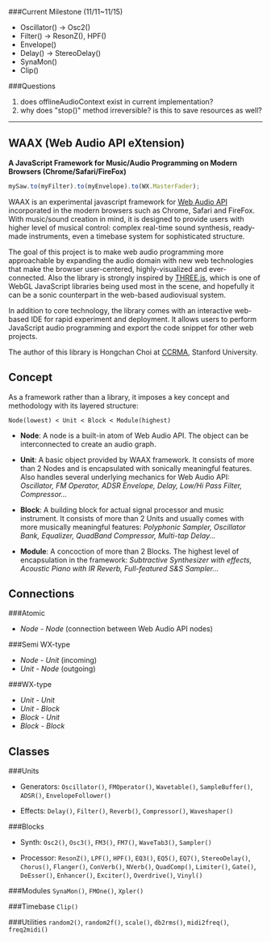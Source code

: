 ###Current Milestone (11/11~11/15)
* Oscillator() -> Osc2()
* Filter() -> ResonZ(), HPF()
* Envelope() 
* Delay() -> StereoDelay()
* SynaMon()
* Clip()


###Questions
1. does offlineAudioContext exist in current implementation?
2. why does "stop()" method irreversible? is this to save resources as well?


----------


WAAX (Web Audio API eXtension)
------------------------------
**A JavaScript Framework for Music/Audio Programming on Modern Browsers (Chrome/Safari/FireFox)**

```javascript
mySaw.to(myFilter).to(myEnvelope).to(WX.MasterFader);
```

WAAX is an experimental javascript framework for [Web Audio API][1] incorporated in the modern browsers such as Chrome, Safari and FireFox. With music/sound creation in mind, it is designed to provide users with higher level of musical control: complex real-time sound synthesis, ready-made instruments, even a timebase system for sophisticated structure.

The goal of this project is to make web audio programming more approachable by expanding the audio domain with new web technologies that make the browser user-centered, highly-visualized and ever-connected. Also the library is strongly inspired by [THREE.js][2], which is one of WebGL JavaScript libraries being used most in the scene, and hopefully it can be a sonic counterpart in the web-based audiovisual system.

In addition to core technology, the library comes with an interactive web-based IDE for rapid experiment and deployment. It allows users to perform JavaScript audio programming and export the code snippet for other web projects.

The author of this library is Hongchan Choi at [CCRMA][3], Stanford University.

[1]: https://dvcs.w3.org/hg/audio/raw-file/tip/webaudio/specification.html "Web Audio API: W3C Editor's Draft"
[2]: https://github.com/mrdoob/three.js/ "THREE.js: Github Repo"
[3]: https://ccrma.stanford.edu/ "The Center for Computer Research in Music and Acoustics at Stanford"



Concept
-------

As a framework rather than a library, it imposes a key concept and methodology with its layered structure:

    Node(lowest) < Unit < Block < Module(highest)
  
- **Node**: A node is a built-in atom of Web Audio API. The object can be interconnected to create an audio graph.

- **Unit**: A basic object provided by WAAX framework. It consists of more than 2 Nodes and is encapsulated with sonically meaningful features. Also handles several underlying mechanics for Web Audio API: 
  *Oscillator, FM Operator, ADSR Envelope, Delay, Low/Hi Pass Filter, Compressor...*

- **Block**: A building block for actual signal processor and music instrument. It consists of more than 2 Units and usually comes with more musically meaningful features: 
  *Polyphonic Sampler, Oscillator Bank, Equalizer, QuadBand Compressor, Multi-tap Delay...*

- **Module**: A concoction of more than 2 Blocks. The highest level of encapsulation in the framework: 
  *Subtractive Synthesizer with effects, Acoustic Piano with IR Reverb, Full-featured S&S Sampler...*



Connections
-----------

###Atomic
- *Node - Node* (connection between Web Audio API nodes)

###Semi WX-type
- *Node - Unit* (incoming)
- *Unit - Node* (outgoing)

###WX-type
- *Unit - Unit*
- *Unit - Block*
- *Block - Unit*
- *Block - Block*



Classes
-------
###Units
- Generators: `Oscillator()`, `FMOperator()`, `Wavetable()`, `SampleBuffer()`, `ADSR()`, `EnvelopeFollower()`

- Effects: `Delay()`, `Filter()`, `Reverb()`, `Compressor()`, `Waveshaper()`

###Blocks
- Synth: `Osc2()`, `Osc3()`, `FM3()`, `FM7()`, `WaveTab3()`, `Sampler()`

- Processor: `ResonZ()`, `LPF()`, `HPF()`, `EQ3()`, `EQ5()`, `EQ7()`, `StereoDelay()`, `Chorus()`, `Flanger()`, `ConVerb()`, `NVerb()`, `QuadComp()`, `Limiter()`, `Gate()`, `DeEsser()`, `Enhancer()`, `Exciter()`, `Overdrive()`, `Vinyl()`
  
###Modules
  `SynaMon()`, `FMOne()`, `Xpler()`

###Timebase
  `Clip()`

###Utilities
  `random2()`, `random2f()`, `scale()`, `db2rms()`, `midi2freq()`, `freq2midi()`